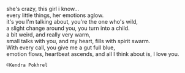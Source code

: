 
she's crazy, this girl i know...  
every little things, her emotions aglow.  
it's you I'm talking about, you're the one who's wild,  
a slight change around you, you turn into a child.  
a bit weird, and really very warm,  
small talks with you, and my heart, fills with spirit swarm.  
With every call, you give me a gut full blue,  
emotion flows, heartbeat ascends, and all I think about is, I love you.





`©Kendra Pokhrel`